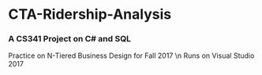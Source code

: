 # CTA-Ridership-Analysis
### A CS341 Project on C# and SQL
Practice on N-Tiered Business Design for Fall 2017 \n
Runs on Visual Studio 2017
